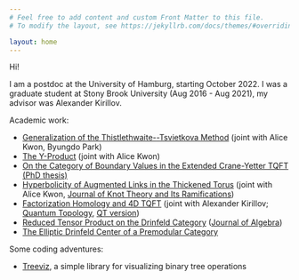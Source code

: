 ```yaml
---
# Feel free to add content and custom Front Matter to this file.
# To modify the layout, see https://jekyllrb.com/docs/themes/#overriding-theme-defaults

layout: home
---
```


Hi!

I am a postdoc at the University of Hamburg,
starting October 2022.
I was a graduate student at Stony Brook University
(Aug 2016 - Aug 2021), my advisor was Alexander Kirillov.

Academic work:
- [Generalization of the Thistlethwaite--Tsvietkova Method](https://arxiv.org/abs/2309.01282) (joint with Alice Kwon, Byungdo Park)
- [The Y-Product](https://arxiv.org/abs/2209.14251) (joint with Alice Kwon)
- [On the Category of Boundary Values in the Extended Crane-Yetter TQFT (PhD thesis)](https://arxiv.org/abs/2108.13467)
- [Hyperbolicity of Augmented Links in the Thickened Torus](https://arxiv.org/abs/2010.10601) (joint with Alice Kwon,
[Journal of Knot Theory and Its
Ramifications](https://www.worldscientific.com/doi/10.1142/S0218216522500250))
- [Factorization Homology and 4D TQFT](https://arxiv.org/abs/2002.08571)
(joint with Alexander Kirillov; [Quantum
Topology](https://ems.press/journals/qt/articles/5287776),
[QT version](https://ems.press/content/serial-article-files/18175))
- [Reduced Tensor Product on the Drinfeld Category](https://arxiv.org/abs/2004.09611) ([Journal of Algebra](https://doi.org/10.1016/j.jalgebra.2022.05.031))
- [The Elliptic Drinfeld Center of a Premodular Category](https://arxiv.org/abs/1904.09511)

Some coding adventures:
- [Treeviz](https://github.com/YingHongTham/treeviz), a simple library for visualizing binary tree operations

